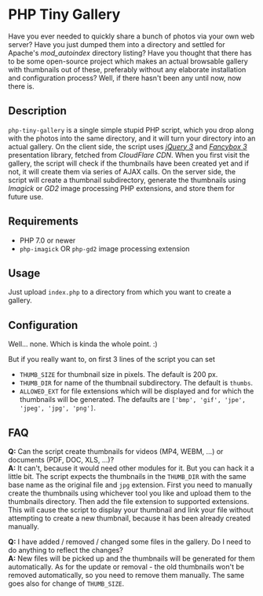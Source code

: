 # PHP Tiny Gallery

Have you ever needed to quickly share a bunch of photos via your own web server? Have you just dumped them into a directory and settled for Apache's *mod_autoindex* directory listing? Have you thought that there has to be some open-source project which makes an actual browsable gallery with thumbnails out of these, preferably without any elaborate installation and configuration process? Well, if there hasn't been any until now, now there is.

## Description

`php-tiny-gallery` is a single simple stupid PHP script, which you drop along with the photos into the same directory, and it will turn your directory into an actual gallery. On the client side, the script uses [*jQuery 3*](https://jquery.com/) and [*Fancybox 3*](https://fancyapps.com/fancybox/3/) presentation library, fetched from *CloudFlare CDN*. When you first visit the gallery, the script will check if the thumbnails have been created yet and if not, it will create them via series of AJAX calls. On the server side, the script will create a thumbnail subdirectory, generate the thumbnails using *Imagick* or *GD2* image processing PHP extensions, and store them for future use.

## Requirements

- PHP 7.0 or newer
- `php-imagick` OR `php-gd2` image processing extension

## Usage

Just upload `index.php` to a directory from which you want to create a gallery.

## Configuration

Well... none. Which is kinda the whole point. :)

But if you really want to, on first 3 lines of the script you can set
- `THUMB_SIZE` for thumbnail size in pixels. The default is 200 px.
- `THUMB_DIR` for name of the thumbnail subdirectory. The default is `thumbs`.
- `ALLOWED_EXT` for file extensions which will be displayed and for which the thumbnails will be generated. The defaults are `['bmp', 'gif', 'jpe', 'jpeg', 'jpg', 'png']`.

## FAQ

**Q:** Can the script create thumbnails for videos (MP4, WEBM, ...) or documents (PDF, DOC, XLS, ...)?  
**A:** It can't, because it would need other modules for it. But you can hack it a little bit. The script expects the thumbnails in the `THUMB_DIR` with the same base name as the original file and `jpg` extension. First you need to manually create the thumbnails using whichever tool you like and upload them to the thumbnails directory. Then add the file extension to supported extensions. This will cause the script to display your thumbnail and link your file without attempting to create a new thumbnail, because it has been already created manually.

**Q:** I have added / removed / changed some files in the gallery. Do I need to do anything to reflect the changes?  
**A:** New files will be picked up and the thumbnails will be generated for them automatically. As for the update or removal - the old thumbnails won't be removed automatically, so you need to remove them manually. The same goes also for change of `THUMB_SIZE`.
